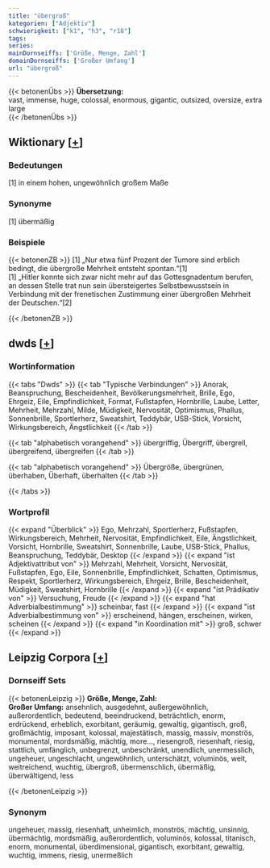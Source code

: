 ```yaml
---
title: "übergroß"
kategorien: ["Adjektiv"]
schwierigkeit: ["k1", "h3", "r18"]
tags:
series:
mainDornseiffs: ['Größe, Menge, Zahl']
domainDornseiffs: ['Großer Umfang']
url: "übergroß"
---
```


{{< betonenÜbs >}}
**Übersetzung:**  
vast, immense, huge, colossal, enormous, gigantic, outsized, oversize, extra large  
{{< /betonenÜbs >}}

## Wiktionary [[+](https://de.wiktionary.org/wiki/übergroß)]

### Bedeutungen
[1] in einem hohen, ungewöhnlich großem Maße  

### Synonyme
[1] übermäßig  

### Beispiele
{{< betonenZB >}}
[1] „Nur etwa fünf Prozent der Tumore sind erblich bedingt, die übergroße Mehrheit entsteht spontan.“[1]  
[1] „Hitler konnte sich zwar nicht mehr auf das Gottesgnadentum berufen, an dessen Stelle trat nun sein übersteigertes Selbstbewusstsein in Verbindung mit der frenetischen Zustimmung einer übergroßen Mehrheit der Deutschen.“[2]  

{{< /betonenZB >}}


## dwds [[+](https://www.dwds.de/wb/übergroß)]

### Wortinformation
{{< tabs "Dwds" >}}
{{< tab "Typische Verbindungen" >}}
Anorak, Beanspruchung, Bescheidenheit, Bevölkerungsmehrheit, Brille, Ego, Ehrgeiz, Eile, Empfindlichkeit, Format, Fußstapfen, Hornbrille, Laube, Letter, Mehrheit, Mehrzahl, Milde, Müdigkeit, Nervosität, Optimismus, Phallus, Sonnenbrille, Sportlerherz, Sweatshirt, Teddybär, USB-Stick, Vorsicht, Wirkungsbereich, Ängstlichkeit
{{< /tab >}}

{{< tab "alphabetisch vorangehend" >}}
übergriffig, Übergriff, übergrell, übergreifend, übergreifen
{{< /tab >}}

{{< tab "alphabetisch vorangehend" >}}
Übergröße, übergrünen, überhaben, Überhaft, überhalten
{{< /tab >}}

{{< /tabs >}}

### Wortprofil
{{< expand "Überblick" >}} Ego, Mehrzahl, Sportlerherz, Fußstapfen, Wirkungsbereich, Mehrheit, Nervosität, Empfindlichkeit, Eile, Ängstlichkeit, Vorsicht, Hornbrille, Sweatshirt, Sonnenbrille, Laube, USB-Stick, Phallus, Beanspruchung, Teddybär, Desktop {{< /expand >}}
{{< expand "ist Adjektivattribut von" >}} Mehrzahl, Mehrheit, Vorsicht, Nervosität, Fußstapfen, Ego, Eile, Sonnenbrille, Empfindlichkeit, Schatten, Optimismus, Respekt, Sportlerherz, Wirkungsbereich, Ehrgeiz, Brille, Bescheidenheit, Müdigkeit, Sweatshirt, Hornbrille {{< /expand >}}
{{< expand "ist Prädikativ von" >}} Versuchung, Freude {{< /expand >}}
{{< expand "hat Adverbialbestimmung" >}} scheinbar, fast {{< /expand >}}
{{< expand "ist Adverbialbestimmung von" >}} erscheinend, hängen, erscheinen, wirken, scheinen {{< /expand >}}
{{< expand "in Koordination mit" >}} groß, schwer {{< /expand >}}

## Leipzig Corpora [[+](https://corpora.uni-leipzig.de/en/res?word=übergroß&corpusId=deu_newscrawl-public_2018)]

### Dornseiff Sets
{{< betonenLeipzig >}}
**Größe, Menge, Zahl:**  
**Großer Umfang:** ansehnlich, ausgedehnt, außergewöhnlich, außerordentlich, bedeutend, beeindruckend, beträchtlich, enorm, erdrückend, erheblich, exorbitant, geräumig, gewaltig, gigantisch, groß, großmächtig, imposant, kolossal, majestätisch, massig, massiv, monströs, monumental, mordsmäßig, mächtig, more..., riesengroß, riesenhaft, riesig, stattlich, umfänglich, unbegrenzt, unbeschränkt, unendlich, unermesslich, ungeheuer, ungeschlacht, ungewöhnlich, unterschätzt, voluminös, weit, weitreichend, wuchtig, übergroß, übermenschlich, übermäßig, überwältigend, less  

{{< /betonenLeipzig >}}

### Synonym
ungeheuer, massig, riesenhaft, unheimlich, monströs, mächtig, unsinnig, übermächtig, mordsmäßig, außerordentlich, voluminös, kolossal, titanisch, enorm, monumental, überdimensional, gigantisch, exorbitant, gewaltig, wuchtig, immens, riesig, unermeßlich

